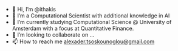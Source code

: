 - 👋 Hi, I’m @ithakis
- 👀 I’m a Computational Scientist with additional knowledge in AI
- 🌱 I’m currently studying Computational Science @ University of Amsterdam with a focus at Quantitative Finance.
- 💞️ I’m looking to collaborate on ...
- 📫 How to reach me alexader.tsoskounoglou@gmail.com

<!---
ithakis/ithakis is a ✨ special ✨ repository because its `README.md` (this file) appears on your GitHub profile.
You can click the Preview link to take a look at your changes.
--->
